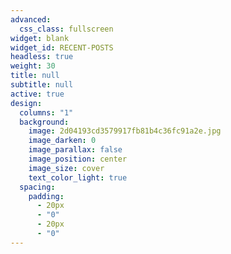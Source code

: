 ```yaml
---
advanced:
  css_class: fullscreen
widget: blank
widget_id: RECENT-POSTS
headless: true
weight: 30
title: null
subtitle: null
active: true
design:
  columns: "1"
  background:
    image: 2d04193cd3579917fb81b4c36fc91a2e.jpg
    image_darken: 0
    image_parallax: false
    image_position: center
    image_size: cover
    text_color_light: true
  spacing:
    padding:
      - 20px
      - "0"
      - 20px
      - "0"
---
```

